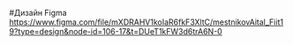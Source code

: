 #Дизайн Figma
https://www.figma.com/file/mXDRAHV1koIaR6fkF3XltC/mestnikovAital_Fiit19?type=design&node-id=106-17&t=DUeT1kFW3d6trA6N-0